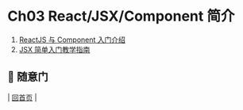 # Ch03 React/JSX/Component 简介

1. [ReactJS 与 Component 入门介绍](https://github.com/aclk/reactjs101/blob/master/Ch03/reactjs-introduction.md)
2. [JSX 简单入门教学指南](https://github.com/aclk/reactjs101/blob/master/Ch03/react-jsx-introduction.md)

## :door: 随意门

| [回首页](https://github.com/aclk/reactjs101) |
